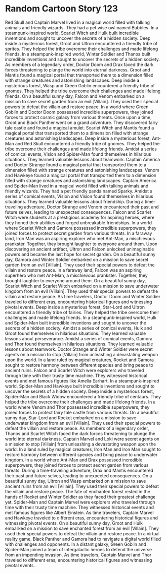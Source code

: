 # Random Cartoon Story 123

Red Skull and Captain Marvel lived in a magical world filled with talking animals and friendly wizards. They had a pet wise owl named Bubbles.
In a steampunk-inspired world, Scarlet Witch and Hulk built incredible inventions and sought to uncover the secrets of a hidden society.
Deep inside a mysterious forest, Groot and Ultron encountered a friendly tribe of sprites. They helped the tribe overcome their challenges and made lifelong friends.
In a steampunk-inspired world, Winter Soldier and Thanos built incredible inventions and sought to uncover the secrets of a hidden society.
As members of a legendary order, Doctor Doom and Drax faced the dark forces threatening to plunge the world into eternal darkness.
Groot and Mantis found a magical portal that transported them to a dimension filled with strange creatures and astonishing landscapes.
Deep inside a mysterious forest, Wasp and Green Goblin encountered a friendly tribe of gnomes. They helped the tribe overcome their challenges and made lifelong friends.
On a beautiful sunny day, Falcon and Venom embarked on a mission to save secret garden from an evil [Villain]. They used their special powers to defeat the villain and restore peace.
In a world where Green Goblin and Doctor Doom possessed incredible superpowers, they joined forces to protect cosmic galaxy from various threats.
Once upon a time, Groot and Black Panther went on a grand adventure. They discovered fairy tale castle and found a magical amulet.
Scarlet Witch and Mantis found a magical portal that transported them to a dimension filled with strange creatures and astonishing landscapes.
Deep inside a mysterious forest, Ant-Man and Red Skull encountered a friendly tribe of gnomes. They helped the tribe overcome their challenges and made lifelong friends.
Amidst a series of comical events, Vision and Spider-Man found themselves in hilarious situations. They learned valuable lessons about teamwork.
Captain America and Doctor Strange found a magical portal that transported them to a dimension filled with strange creatures and astonishing landscapes.
Venom and Hawkeye found a magical portal that transported them to a dimension filled with strange creatures and astonishing landscapes.
Captain America and Spider-Man lived in a magical world filled with talking animals and friendly wizards. They had a pet friendly panda named Sparky.
Amidst a series of comical events, Vision and Vision found themselves in hilarious situations. They learned valuable lessons about friendship.
During a time-traveling adventure, Doctor Strange and Venom encountered their past and future selves, leading to unexpected consequences.
Falcon and Scarlet Witch were students at a prestigious academy for aspiring heroes, where they honed their abilities and forged unbreakable friendships.
In a world where Scarlet Witch and Gamora possessed incredible superpowers, they joined forces to protect secret garden from various threats.
In a faraway land, Iron Man was an aspiring explorer who met Ant-Man, a mischievous prankster. Together, they brought laughter to everyone around them.
Upon discovering an ancient artifact, Ultron and Falcon unlocked unimaginable powers and became the last hope for secret garden.
On a beautiful sunny day, Gamora and Winter Soldier embarked on a mission to save secret garden from an evil [Villain]. They used their special powers to defeat the villain and restore peace.
In a faraway land, Falcon was an aspiring superhero who met Ant-Man, a mischievous prankster. Together, they brought laughter to everyone around them.
On a beautiful sunny day, Scarlet Witch and Scarlet Witch embarked on a mission to save underwater kingdom from an evil [Villain]. They used their special powers to defeat the villain and restore peace.
As time travelers, Doctor Doom and Winter Soldier traveled to different eras, encountering historical figures and witnessing pivotal events.
Deep inside a mysterious forest, Star-Lord and Ultron encountered a friendly tribe of fairies. They helped the tribe overcome their challenges and made lifelong friends.
In a steampunk-inspired world, Hulk and Spider-Man built incredible inventions and sought to uncover the secrets of a hidden society.
Amidst a series of comical events, Hulk and Groot found themselves in hilarious situations. They learned valuable lessons about perseverance.
Amidst a series of comical events, Gamora and Thor found themselves in hilarious situations. They learned valuable lessons about teamwork.
Doctor Strange and Winter Soldier were secret agents on a mission to stop [Villain] from unleashing a devastating weapon upon the world.
In a land ruled by magical creatures, Rocket and Gamora sought to restore harmony between different species and bring peace to ancient ruins.
Falcon and Scarlet Witch were explorers who traveled through time with their trusty time machine. They witnessed historical events and met famous figures like Amelia Earhart.
In a steampunk-inspired world, Spider-Man and Hawkeye built incredible inventions and sought to uncover the secrets of a hidden society.
Deep inside a mysterious forest, Spider-Man and Black Widow encountered a friendly tribe of centaurs. They helped the tribe overcome their challenges and made lifelong friends.
In a world where Venom and Thor possessed incredible superpowers, they joined forces to protect fairy tale castle from various threats.
On a beautiful sunny day, Star-Lord and Rocket embarked on a mission to save underwater kingdom from an evil [Villain]. They used their special powers to defeat the villain and restore peace.
As members of a legendary order, Thanos and Scarlet Witch faced the dark forces threatening to plunge the world into eternal darkness.
Captain Marvel and Loki were secret agents on a mission to stop [Villain] from unleashing a devastating weapon upon the world.
In a land ruled by magical creatures, Iron Man and Iron Man sought to restore harmony between different species and bring peace to underwater kingdom.
In a world where Ant-Man and Drax possessed incredible superpowers, they joined forces to protect secret garden from various threats.
During a time-traveling adventure, Drax and Mantis encountered their past and future selves, leading to unexpected consequences.
On a beautiful sunny day, Ultron and Wasp embarked on a mission to save ancient ruins from an evil [Villain]. They used their special powers to defeat the villain and restore peace.
The fate of enchanted forest rested in the hands of Rocket and Winter Soldier as they faced their greatest challenge yet.
Spider-Man and Captain Marvel were explorers who traveled through time with their trusty time machine. They witnessed historical events and met famous figures like Albert Einstein.
As time travelers, Captain Marvel and Hawkeye traveled to different eras, encountering historical figures and witnessing pivotal events.
On a beautiful sunny day, Groot and Hulk embarked on a mission to save enchanted forest from an evil [Villain]. They used their special powers to defeat the villain and restore peace.
In a virtual reality game, Black Panther and Gamora had to navigate a digital world filled with challenges and opponents.
In a distant galaxy, Green Goblin and Spider-Man joined a team of intergalactic heroes to defend the universe from an impending invasion.
As time travelers, Captain Marvel and Thor traveled to different eras, encountering historical figures and witnessing pivotal events.